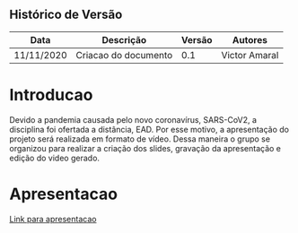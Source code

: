 ## Histórico de Versão 
| Data | Descrição | Versão | Autores |
| -------- | -------- | -------- | -------- |
| 11/11/2020 | Criacao do documento | 0.1 | Victor Amaral |

# Introducao

Devido a pandemia causada pelo novo coronavírus, SARS-CoV2, a disciplina foi ofertada a distância, EAD. Por esse motivo, a apresentação do projeto será realizada em formato de vídeo. Dessa maneira o grupo se organizou para realizar a criação dos slides, gravação da apresentação e edição do video gerado.

# Apresentacao

[Link para apresentacao](https://youtu.be/T6rGodTzCtI)